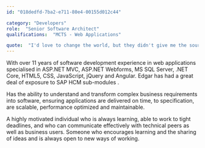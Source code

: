 ```yaml
---
id: "018dedfd-7ba2-e711-80e4-00155d012c44"

category: "Developers"
role:  "Senior Software Architect"
qualifications:  "MCTS - Web Applications"

quote:  "I'd love to change the world, but they didn't give me the source code"
---
```


With over 11 years of software development experience in web applications specialised in ASP.NET MVC, ASP.NET Webforms, MS SQL Server, .NET Core, HTML5, CSS, JavaScript, jQuery and Angular. Edgar has had a great deal of exposure to SAP HCM sub-modules .  

Has the ability to understand and transform complex business requirements into software, ensuring applications are delivered on time, to specification, are scalable, performance optimized and maintainable.  

A highly motivated individual who is always learning, able to work to tight deadlines, and who can communicate effectively with technical peers as well as business users. Someone who encourages learning and the sharing of ideas and is always open to new ways of working.  